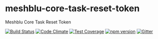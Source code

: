 # meshblu-core-task-reset-token
Meshblu Core Task Reset Token

[![Build Status](https://travis-ci.org/octoblu/meshblu-core-task-reset-token.svg?branch=master)](https://travis-ci.org/octoblu/meshblu-core-task-reset-token)
[![Code Climate](https://codeclimate.com/github/octoblu/meshblu-core-task-reset-token/badges/gpa.svg)](https://codeclimate.com/github/octoblu/meshblu-core-task-reset-token)
[![Test Coverage](https://codeclimate.com/github/octoblu/meshblu-core-task-reset-token/badges/coverage.svg)](https://codeclimate.com/github/octoblu/meshblu-core-task-reset-token)
[![npm version](https://badge.fury.io/js/meshblu-core-task-reset-token.svg)](http://badge.fury.io/js/meshblu-core-task-reset-token)
[![Gitter](https://badges.gitter.im/octoblu/help.svg)](https://gitter.im/octoblu/help)
